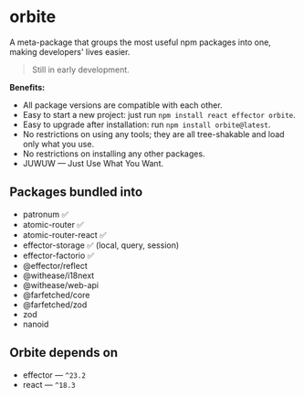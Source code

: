 # orbite

A meta-package that groups the most useful npm packages into one, making developers' lives easier.

> Still in early development.

**Benefits:**

- All package versions are compatible with each other.
- Easy to start a new project: just run `npm install react effector orbite`.
- Easy to upgrade after installation: run `npm install orbite@latest`.
- No restrictions on using any tools; they are all tree-shakable and load only what you use.
- No restrictions on installing any other packages.
- JUWUW — Just Use What You Want.

## Packages bundled into

- patronum ✅
- atomic-router ✅
- atomic-router-react ✅
- effector-storage ✅ (local, query, session)
- effector-factorio ✅
- @effector/reflect
- @withease/i18next
- @withease/web-api
- @farfetched/core
- @farfetched/zod
- zod
- nanoid

## Orbite depends on

- effector — `^23.2`
- react — `^18.3`
